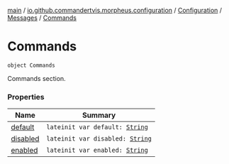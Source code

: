 [main](../../../../index.md) / [io.github.commandertvis.morpheus.configuration](../../../index.md) / [Configuration](../../index.md) / [Messages](../index.md) / [Commands](./index.md)

# Commands

`object Commands`

Commands section.

### Properties

| Name | Summary |
|---|---|
| [default](default.md) | `lateinit var default: `[`String`](https://kotlinlang.org/api/latest/jvm/stdlib/kotlin/-string/index.html) |
| [disabled](disabled.md) | `lateinit var disabled: `[`String`](https://kotlinlang.org/api/latest/jvm/stdlib/kotlin/-string/index.html) |
| [enabled](enabled.md) | `lateinit var enabled: `[`String`](https://kotlinlang.org/api/latest/jvm/stdlib/kotlin/-string/index.html) |
